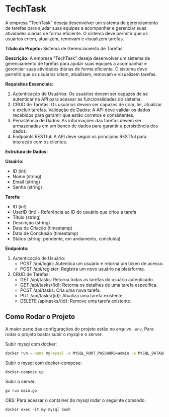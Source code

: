 # TechTask

A empresa "TechTask" deseja desenvolver um sistema de gerenciamento de tarefas para ajudar suas equipes a acompanhar e gerenciar suas atividades diárias de forma eficiente. O sistema deve permitir que os usuários criem, atualizem, removam e visualizem tarefas.

**Título do Projeto:** Sistema de Gerenciamento de Tarefas

**Descrição:** A empresa "TechTask" deseja desenvolver um sistema de gerenciamento de tarefas para ajudar suas equipes a acompanhar e gerenciar suas atividades diárias de forma eficiente. O sistema deve permitir que os usuários criem, atualizem, removam e visualizem tarefas.

**Requisitos Essenciais:**

1. Autenticação de Usuários: Os usuários devem ser capazes de se autenticar na API para acessar as funcionalidades do sistema.
2. CRUD de Tarefas: Os usuários devem ser capazes de criar, ler, atualizar e excluir tarefas.
Validação de Dados: A API deve validar os dados recebidos para garantir que estão corretos e consistentes.
3. Persistência de Dados: As informações das tarefas devem ser armazenadas em um banco de dados para garantir a persistência dos dados.
4. Endpoints RESTful: A API deve seguir os princípios RESTful para interação com os clientes.

**Estrutura de Dados:**

**Usuário:**
* ID (int)
* Nome (string)
* Email (string)
* Senha (string)

**Tarefa:**
* ID (int)
* UserID (int) - Referência ao ID do usuário que criou a tarefa
* Título (string)
* Descrição (string)
* Data de Criação (timestamp)
* Data de Conclusão (timestamp)
* Status (string: pendente, em andamento, concluída)

**Endpoints:**

1. Autenticação de Usuário:
    * POST /api/login: Autentica um usuário e retorna um token de acesso.
    * POST /api/register: Registra um novo usuário na plataforma.
2. CRUD de Tarefas:
    * GET /api/tasks: Retorna todas as tarefas do usuário autenticado.
    * GET /api/tasks/{id}: Retorna os detalhes de uma tarefa específica.
    * POST /api/tasks: Cria uma nova tarefa.
    * PUT /api/tasks/{id}: Atualiza uma tarefa existente.
    * DELETE /api/tasks/{id}: Remove uma tarefa existente.

## Como Rodar o Projeto

A maior parte das configurações do projeto estão no arquivo ``.env``. Para rodar o projeto bastar subir o mysql e o server.

Subir mysql com docker:
```cmd
docker run --name my-mysql -e MYSQL_ROOT_PASSWORD=admin -e MYSQL_DATABASE=db_techtask -d mysql:latest
```

Subir o mysql com docker-compose:
```
docker-compose up
```

Subir o server:
```cmd
go run main.go
```

OBS: Para acessar o container do mysql rodar o seguinte comando:
```
docker exec -it my-mysql bash
```
